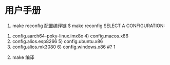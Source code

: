 # 用户手册

1. make reconfig 配置编译链
$ make reconfig
SELECT A CONFIGURATION:

1) config.aarch64-poky-linux.imx8x  4) config.macos.x86
2) config.alios.esp8266		    5) config.ubuntu.x86
3) config.alios.mk3080		    6) config.windows.x86
#? 1



2. make 编译

